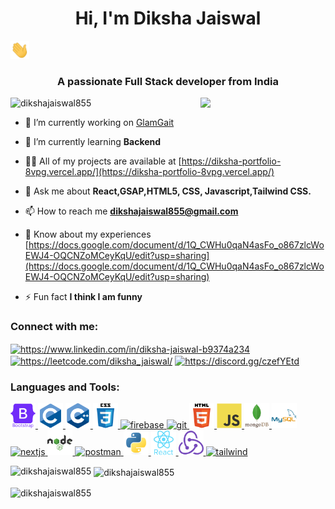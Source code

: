 <h1 align="center">Hi, I'm Diksha Jaiswal</h1><img src="https://raw.githubusercontent.com/ABSphreak/ABSphreak/master/gifs/Hi.gif" width="30px"></h2>
<h3 align="center">A passionate Full Stack developer from India</h3>

<img align='right' src='[https://user-images.githubusercontent.com/5713670/87202985-820dcb80-c2b6-11ea-9f56-7ec461c497c3.gif](https://user-images.githubusercontent.com/59734313/157189039-c09b3e38-9f42-42c0-ab54-14f1574190a7.gif)' width='200"'>

<p align="left"> <img src="https://komarev.com/ghpvc/?username=dikshajaiswal855&label=Profile%20views&color=0e75b6&style=flat" alt="dikshajaiswal855" /> </p>

- 🔭 I’m currently working on [GlamGait](https://glamgait-five.vercel.app/)

- 🌱 I’m currently learning **Backend**

- 👨‍💻 All of my projects are available at [https://diksha-portfolio-8vpg.vercel.app/](https://diksha-portfolio-8vpg.vercel.app/)

- 💬 Ask me about **React,GSAP,HTML5, CSS, Javascript,Tailwind CSS.**

- 📫 How to reach me **dikshajaiswal855@gmail.com**

- 📄 Know about my experiences [https://docs.google.com/document/d/1Q_CWHu0qaN4asFo_o867zlcWoEWJ4-OQCNZoMCeyKqU/edit?usp=sharing](https://docs.google.com/document/d/1Q_CWHu0qaN4asFo_o867zlcWoEWJ4-OQCNZoMCeyKqU/edit?usp=sharing)

- ⚡ Fun fact **I think I am funny**

<h3 align="left">Connect with me:</h3>
<p align="left">
<a href="https://linkedin.com/in/https://www.linkedin.com/in/diksha-jaiswal-b9374a234" target="blank"><img align="center" src="https://raw.githubusercontent.com/rahuldkjain/github-profile-readme-generator/master/src/images/icons/Social/linked-in-alt.svg" alt="https://www.linkedin.com/in/diksha-jaiswal-b9374a234" height="30" width="40" /></a>
<a href="https://www.leetcode.com/https://leetcode.com/diksha_jaiswal/" target="blank"><img align="center" src="https://raw.githubusercontent.com/rahuldkjain/github-profile-readme-generator/master/src/images/icons/Social/leet-code.svg" alt="https://leetcode.com/diksha_jaiswal/" height="30" width="40" /></a>
<a href="https://discord.gg/https://discord.gg/czefYEtd" target="blank"><img align="center" src="https://raw.githubusercontent.com/rahuldkjain/github-profile-readme-generator/master/src/images/icons/Social/discord.svg" alt="https://discord.gg/czefYEtd" height="30" width="40" /></a>
</p>

<h3 align="left">Languages and Tools:</h3>
<p align="left"> <a href="https://getbootstrap.com" target="_blank" rel="noreferrer"> <img src="https://raw.githubusercontent.com/devicons/devicon/master/icons/bootstrap/bootstrap-plain-wordmark.svg" alt="bootstrap" width="40" height="40"/> </a> <a href="https://www.cprogramming.com/" target="_blank" rel="noreferrer"> <img src="https://raw.githubusercontent.com/devicons/devicon/master/icons/c/c-original.svg" alt="c" width="40" height="40"/> </a> <a href="https://www.w3schools.com/cpp/" target="_blank" rel="noreferrer"> <img src="https://raw.githubusercontent.com/devicons/devicon/master/icons/cplusplus/cplusplus-original.svg" alt="cplusplus" width="40" height="40"/> </a> <a href="https://www.w3schools.com/css/" target="_blank" rel="noreferrer"> <img src="https://raw.githubusercontent.com/devicons/devicon/master/icons/css3/css3-original-wordmark.svg" alt="css3" width="40" height="40"/> </a> <a href="https://firebase.google.com/" target="_blank" rel="noreferrer"> <img src="https://www.vectorlogo.zone/logos/firebase/firebase-icon.svg" alt="firebase" width="40" height="40"/> </a> <a href="https://git-scm.com/" target="_blank" rel="noreferrer"> <img src="https://www.vectorlogo.zone/logos/git-scm/git-scm-icon.svg" alt="git" width="40" height="40"/> </a> <a href="https://www.w3.org/html/" target="_blank" rel="noreferrer"> <img src="https://raw.githubusercontent.com/devicons/devicon/master/icons/html5/html5-original-wordmark.svg" alt="html5" width="40" height="40"/> </a> <a href="https://developer.mozilla.org/en-US/docs/Web/JavaScript" target="_blank" rel="noreferrer"> <img src="https://raw.githubusercontent.com/devicons/devicon/master/icons/javascript/javascript-original.svg" alt="javascript" width="40" height="40"/> </a> <a href="https://www.mongodb.com/" target="_blank" rel="noreferrer"> <img src="https://raw.githubusercontent.com/devicons/devicon/master/icons/mongodb/mongodb-original-wordmark.svg" alt="mongodb" width="40" height="40"/> </a> <a href="https://www.mysql.com/" target="_blank" rel="noreferrer"> <img src="https://raw.githubusercontent.com/devicons/devicon/master/icons/mysql/mysql-original-wordmark.svg" alt="mysql" width="40" height="40"/> </a> <a href="https://nextjs.org/" target="_blank" rel="noreferrer"> <img src="https://cdn.worldvectorlogo.com/logos/nextjs-2.svg" alt="nextjs" width="40" height="40"/> </a> <a href="https://nodejs.org" target="_blank" rel="noreferrer"> <img src="https://raw.githubusercontent.com/devicons/devicon/master/icons/nodejs/nodejs-original-wordmark.svg" alt="nodejs" width="40" height="40"/> </a> <a href="https://postman.com" target="_blank" rel="noreferrer"> <img src="https://www.vectorlogo.zone/logos/getpostman/getpostman-icon.svg" alt="postman" width="40" height="40"/> </a> <a href="https://www.python.org" target="_blank" rel="noreferrer"> <img src="https://raw.githubusercontent.com/devicons/devicon/master/icons/python/python-original.svg" alt="python" width="40" height="40"/> </a> <a href="https://reactjs.org/" target="_blank" rel="noreferrer"> <img src="https://raw.githubusercontent.com/devicons/devicon/master/icons/react/react-original-wordmark.svg" alt="react" width="40" height="40"/> </a> <a href="https://redux.js.org" target="_blank" rel="noreferrer"> <img src="https://raw.githubusercontent.com/devicons/devicon/master/icons/redux/redux-original.svg" alt="redux" width="40" height="40"/> </a> <a href="https://tailwindcss.com/" target="_blank" rel="noreferrer"> <img src="https://www.vectorlogo.zone/logos/tailwindcss/tailwindcss-icon.svg" alt="tailwind" width="40" height="40"/> </a> </p>

<p><img align="left" src="https://github-readme-stats.vercel.app/api/top-langs?username=dikshajaiswal855&show_icons=true&locale=en&layout=compact" alt="dikshajaiswal855" /></p>

<p>&nbsp;<img align="center" src="https://github-readme-stats.vercel.app/api?username=dikshajaiswal855&show_icons=true&locale=en" alt="dikshajaiswal855" /></p>

<p><img align="center" src="https://github-readme-streak-stats.herokuapp.com/?user=dikshajaiswal855&" alt="dikshajaiswal855" /></p>
